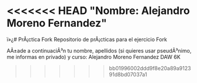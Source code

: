 <<<<<<< HEAD
"Nombre: Alejandro Moreno Fernandez" 
=======
ï»¿# PrÃ¡ctica Fork
Repositorio de prÃ¡cticas para el ejercicio Fork

AÃ±ade a continuaciÃ³n tu nombre,  apellidos (si quieres usar pseudÃ³nimo, me informas en privado)  y curso:
Alejandro Moreno Fernandez DAW 6K



>>>>>>> bb01996002ddd9f8e20a89a912391d8bd07037a1
